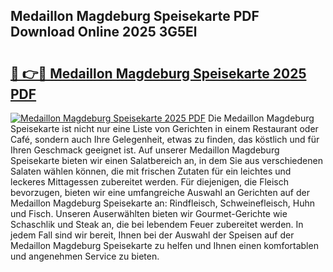 ## Medaillon Magdeburg Speisekarte PDF Download Online 2025 3G5El

# <h2><a href="http://gca7w6.nevu.top/?p=Medaillon+Magdeburg+Speisekarte">🔗 👉🔴 Medaillon Magdeburg Speisekarte 2025 PDF</a></h2>

[![Medaillon Magdeburg Speisekarte 2025 PDF](https://i.imgur.com/dBaPXMq.png)](http://gca7w6.nevu.top/?p=Medaillon+Magdeburg+Speisekarte)
Die Medaillon Magdeburg Speisekarte ist nicht nur eine Liste von Gerichten in einem Restaurant oder Café, sondern auch Ihre Gelegenheit, etwas zu finden, das köstlich und für Ihren Geschmack geeignet ist. Auf unserer Medaillon Magdeburg Speisekarte bieten wir einen Salatbereich an, in dem Sie aus verschiedenen Salaten wählen können, die mit frischen Zutaten für ein leichtes und leckeres Mittagessen zubereitet werden. Für diejenigen, die Fleisch bevorzugen, bieten wir eine umfangreiche Auswahl an Gerichten auf der Medaillon Magdeburg Speisekarte an: Rindfleisch, Schweinefleisch, Huhn und Fisch. Unseren Auserwählten bieten wir Gourmet-Gerichte wie Schaschlik und Steak an, die bei lebendem Feuer zubereitet werden. In jedem Fall sind wir bereit, Ihnen bei der Auswahl der Speisen auf der Medaillon Magdeburg Speisekarte zu helfen und Ihnen einen komfortablen und angenehmen Service zu bieten.
